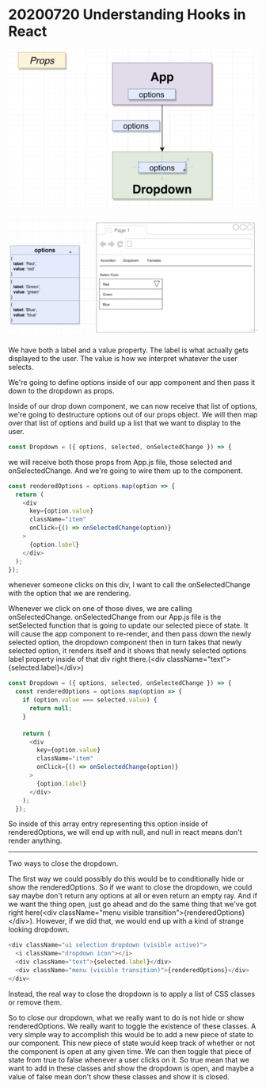 # 20200720 Understanding Hooks in React

![my-img](img/200720-1.png)

![my-img](img/200720-2.png)

We have both a label and a value property. The label is what actually gets displayed to the user. The value is how we interpret whatever the user selects.

We're going to define options inside of our app component and then pass it down to the dropdown as props.

Inside of our drop down component, we can now receive that list of options, we're going to destructure options out of our props object. We will then map over that list of options and build up a list that we want to display to the user.

```js
const Dropdown = ({ options, selected, onSelectedChange }) => {
```

we will receive both those props from App.js file, those selected and onSelectedChange. And we're going to wire them up to the component.

```js
const renderedOptions = options.map(option => {
  return (
    <div
      key={option.value}
      className="item"
      onClick={() => onSelectedChange(option)}
    >
      {option.label}
    </div>
  );
});
```

whenever someone clicks on this div, I want to call the onSelectedChange with the option that we are rendering.

Whenever we click on one of those dives, we are calling onSelectedChange. onSelectedChange from our App.js file is the setSelected function that is going to update our selected piece of state. It will cause the app component to re-render, and then pass down the newly selected option, the dropdown component then in turn takes that newly selected option, it renders itself and it shows that newly selected options label property inside of that div right there.(\<div className="text">{selected.label}\</div>)

```js
const Dropdown = ({ options, selected, onSelectedChange }) => {
  const renderedOptions = options.map(option => {
    if (option.value === selected.value) {
      return null;
    }

    return (
      <div
        key={option.value}
        className="item"
        onClick={() => onSelectedChange(option)}
      >
        {option.label}
      </div>
    );
  });
```

So inside of this array entry representing this option inside of renderedOptions, we will end up with null, and null in react means don't render anything.

---

Two ways to close the dropdown.

The first way we could possibly do this would be to conditionally hide or show the renderedOptions. So if we want to close the dropdown, we could say maybe don't return any options at all or even return an empty ray. And if we want the thing open, just go ahead and do the same thing that we've got right here(\<div className="menu visible transition">{renderedOptions}\</div>). However, if we did that, we would end up with a kind of strange looking dropdown.

```js
<div className="ui selection dropdown (visible active)">
  <i className="dropdown icon"></i>
  <div className="text">{selected.label}</div>
  <div className="menu (visible transition)">{renderedOptions}</div>
</div>
```

Instead, the real way to close the dropdown is to apply a list of CSS classes or remove them.

So to close our dropdown, what we really want to do is not hide or show renderedOptions. We really want to toggle the existence of these classes. A very simple way to accomplish this would be to add a new piece of state to our component. This new piece of state would keep track of whether or not the component is open at any given time. We can then toggle that piece of state from true to false whenever a user clicks on it. So true mean that we want to add in these classes and show the dropdown is open, and maybe a value of false mean don't show these classes and show it is closed.
